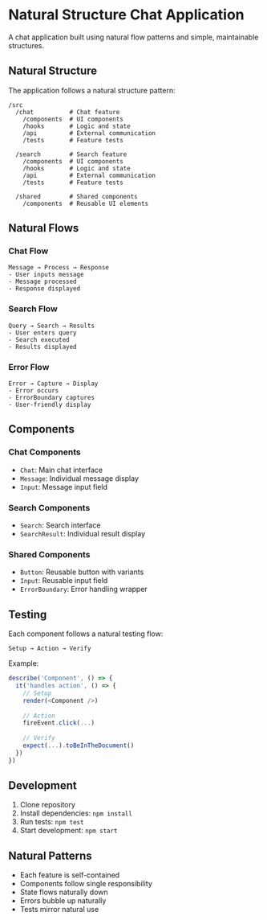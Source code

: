 # Natural Structure Chat Application

A chat application built using natural flow patterns and simple, maintainable structures.

## Natural Structure

The application follows a natural structure pattern:

```
/src
  /chat          # Chat feature
    /components  # UI components
    /hooks       # Logic and state
    /api         # External communication
    /tests       # Feature tests
    
  /search        # Search feature
    /components  # UI components
    /hooks       # Logic and state
    /api         # External communication
    /tests       # Feature tests
    
  /shared        # Shared components
    /components  # Reusable UI elements
```

## Natural Flows

### Chat Flow
```
Message → Process → Response
- User inputs message
- Message processed
- Response displayed
```

### Search Flow
```
Query → Search → Results
- User enters query
- Search executed
- Results displayed
```

### Error Flow
```
Error → Capture → Display
- Error occurs
- ErrorBoundary captures
- User-friendly display
```

## Components

### Chat Components
- `Chat`: Main chat interface
- `Message`: Individual message display
- `Input`: Message input field

### Search Components
- `Search`: Search interface
- `SearchResult`: Individual result display

### Shared Components
- `Button`: Reusable button with variants
- `Input`: Reusable input field
- `ErrorBoundary`: Error handling wrapper

## Testing

Each component follows a natural testing flow:
```
Setup → Action → Verify
```

Example:
```javascript
describe('Component', () => {
  it('handles action', () => {
    // Setup
    render(<Component />)
    
    // Action
    fireEvent.click(...)
    
    // Verify
    expect(...).toBeInTheDocument()
  })
})
```

## Development

1. Clone repository
2. Install dependencies: `npm install`
3. Run tests: `npm test`
4. Start development: `npm start`

## Natural Patterns

- Each feature is self-contained
- Components follow single responsibility
- State flows naturally down
- Errors bubble up naturally
- Tests mirror natural use 